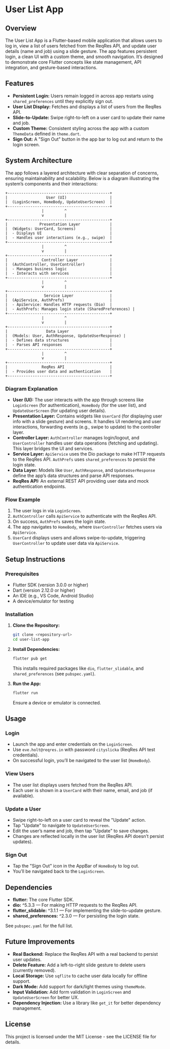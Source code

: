 # User List App

## Overview

The User List App is a Flutter-based mobile application that allows users to log in, view a list of users fetched from the ReqRes API, and update user details (name and job) using a slide gesture. The app features persistent login, a clean UI with a custom theme, and smooth navigation. It’s designed to demonstrate core Flutter concepts like state management, API integration, and gesture-based interactions.

## Features

- **Persistent Login:** Users remain logged in across app restarts using `shared_preferences` until they explicitly sign out.
- **User List Display:** Fetches and displays a list of users from the ReqRes API.
- **Slide-to-Update:** Swipe right-to-left on a user card to update their name and job.
- **Custom Theme:** Consistent styling across the app with a custom `ThemeData` defined in `theme.dart`.
- **Sign Out:** A "Sign Out" button in the app bar to log out and return to the login screen.

## System Architecture

The app follows a layered architecture with clear separation of concerns, ensuring maintainability and scalability. Below is a diagram illustrating the system’s components and their interactions:

```
+---------------------------------------------+
|                 User (UI)                   |
|  (LoginScreen, HomeBody, UpdateUserScreen)  |
+---------------------------------------------+
                |         ^
                v         |
+---------------------------------------------+
|              Presentation Layer             |
|  (Widgets: UserCard, Screens)               |
|  - Displays UI                              |
|  - Handles user interactions (e.g., swipe)  |
+---------------------------------------------+
                |         ^
                v         |
+---------------------------------------------+
|               Controller Layer              |
|  (AuthController, UserController)           |
|  - Manages business logic                   |
|  - Interacts with services                  |
+---------------------------------------------+
                |         ^
                v         |
+---------------------------------------------+
|                Service Layer                |
|  (ApiService, AuthPrefs)                    |
|  - ApiService: Handles HTTP requests (Dio)  |
|  - AuthPrefs: Manages login state (SharedPreferences) |
+---------------------------------------------+
                |         ^
                v         |
+---------------------------------------------+
|                 Data Layer                  |
|  (Models: User, AuthResponse, UpdateUserResponse) |
|  - Defines data structures                  |
|  - Parses API responses                     |
+---------------------------------------------+
                |         ^
                v         |
+---------------------------------------------+
|               ReqRes API                    |
|  - Provides user data and authentication    |
+---------------------------------------------+
```

### Diagram Explanation

- **User (UI):** The user interacts with the app through screens like `LoginScreen` (for authentication), `HomeBody` (for the user list), and `UpdateUserScreen` (for updating user details).
- **Presentation Layer:** Contains widgets like `UserCard` (for displaying user info with a slide gesture) and screens. It handles UI rendering and user interactions, forwarding events (e.g., swipe to update) to the controller layer.
- **Controller Layer:** `AuthController` manages login/logout, and `UserController` handles user data operations (fetching and updating). This layer bridges the UI and services.
- **Service Layer:** `ApiService` uses the Dio package to make HTTP requests to the ReqRes API. `AuthPrefs` uses `shared_preferences` to persist the login state.
- **Data Layer:** Models like `User`, `AuthResponse`, and `UpdateUserResponse` define the app’s data structures and parse API responses.
- **ReqRes API:** An external REST API providing user data and mock authentication endpoints.

### Flow Example

1. The user logs in via `LoginScreen`.
2. `AuthController` calls `ApiService` to authenticate with the ReqRes API.
3. On success, `AuthPrefs` saves the login state.
4. The app navigates to `HomeBody`, where `UserController` fetches users via `ApiService`.
5. `UserCard` displays users and allows swipe-to-update, triggering `UserController` to update user data via `ApiService`.

## Setup Instructions

### Prerequisites

- Flutter SDK (version 3.0.0 or higher)
- Dart (version 2.12.0 or higher)
- An IDE (e.g., VS Code, Android Studio)
- A device/emulator for testing

### Installation

1. **Clone the Repository:**
   ```sh
   git clone <repository-url>
   cd user-list-app
   ```

2. **Install Dependencies:**
   ```sh
   flutter pub get
   ```
   This installs required packages like `dio`, `flutter_slidable`, and `shared_preferences` (see `pubspec.yaml`).

3. **Run the App:**
   ```sh
   flutter run
   ```
   Ensure a device or emulator is connected.

## Usage

### Login

- Launch the app and enter credentials on the `LoginScreen`.
- Use `eve.holt@reqres.in` with password `cityslicka` (ReqRes API test credentials).
- On successful login, you’ll be navigated to the user list (`HomeBody`).

### View Users

- The user list displays users fetched from the ReqRes API.
- Each user is shown in a `UserCard` with their name, email, and job (if available).

### Update a User

- Swipe right-to-left on a user card to reveal the "Update" action.
- Tap "Update" to navigate to `UpdateUserScreen`.
- Edit the user’s name and job, then tap "Update" to save changes.
- Changes are reflected locally in the user list (ReqRes API doesn’t persist updates).

### Sign Out

- Tap the "Sign Out" icon in the AppBar of `HomeBody` to log out.
- You’ll be navigated back to the `LoginScreen`.

## Dependencies

- **flutter:** The core Flutter SDK.
- **dio:** ^5.3.3 — For making HTTP requests to the ReqRes API.
- **flutter_slidable:** ^3.1.1 — For implementing the slide-to-update gesture.
- **shared_preferences:** ^2.3.0 — For persisting the login state.

See `pubspec.yaml` for the full list.

## Future Improvements

- **Real Backend:** Replace the ReqRes API with a real backend to persist user updates.
- **Delete Feature:** Add a left-to-right slide gesture to delete users (currently removed).
- **Local Storage:** Use `sqflite` to cache user data locally for offline support.
- **Dark Mode:** Add support for dark/light themes using `themeMode`.
- **Input Validation:** Add form validation in `LoginScreen` and `UpdateUserScreen` for better UX.
- **Dependency Injection:** Use a library like `get_it` for better dependency management.

## License

This project is licensed under the MIT License - see the LICENSE file for details.